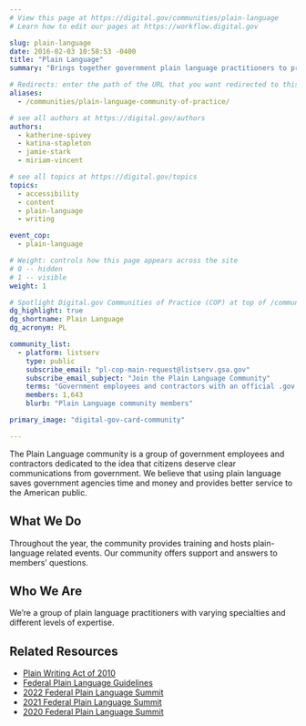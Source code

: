 ```yaml
---
# View this page at https://digital.gov/communities/plain-language
# Learn how to edit our pages at https://workflow.digital.gov

slug: plain-language
date: 2016-02-03 10:58:53 -0400
title: "Plain Language"
summary: "Brings together government plain language practitioners to promote use of plain language, saving agencies time and money and providing better service to the public."

# Redirects: enter the path of the URL that you want redirected to this page
aliases:
  - /communities/plain-language-community-of-practice/

# see all authors at https://digital.gov/authors
authors:
  - katherine-spivey
  - katina-stapleton
  - jamie-stark
  - miriam-vincent

# see all topics at https://digital.gov/topics
topics:
  - accessibility
  - content
  - plain-language
  - writing

event_cop:
  - plain-language

# Weight: controls how this page appears across the site
# 0 -- hidden
# 1 -- visible
weight: 1

# Spotlight Digital.gov Communities of Practice (COP) at top of /communities
dg_highlight: true
dg_shortname: Plain Language
dg_acronym: PL

community_list:
  - platform: listserv
    type: public
    subscribe_email: "pl-cop-main-request@listserv.gsa.gov"
    subscribe_email_subject: "Join the Plain Language Community"
    terms: "Government employees and contractors with an official .gov or .mil email are eligible to join."
    members: 1,643
    blurb: "Plain Language community members"

primary_image: "digital-gov-card-community"

---
```


The Plain Language community is a group of government employees and contractors dedicated to the idea that citizens deserve clear communications from government. We believe that using plain language saves government agencies time and money and provides better service to the American public.

## What We Do

Throughout the year, the community provides training and hosts plain-language related events. Our community offers support and answers to members’ questions.

## Who We Are

We’re a group of plain language practitioners with varying specialties and different levels of expertise.

## Related Resources

- [Plain Writing Act of 2010](https://www.plainlanguage.gov/law/)
- [Federal Plain Language Guidelines](https://www.plainlanguage.gov/guidelines/)
- [2022 Federal Plain Language Summit](https://digital.gov/event/2022/08/24/2022-federal-plain-language-summit/)
- [2021 Federal Plain Language Summit](https://digital.gov/event/2021/09/21/2021-federal-plain-language-summit/)
- [2020 Federal Plain Language Summit](https://digital.gov/event/2020/10/27/plain-language-summit-2020/)
